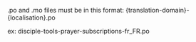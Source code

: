 .po and .mo files must be in this format:
{translation-domain}-{localisation}.po

ex:
disciple-tools-prayer-subscriptions-fr_FR.po
